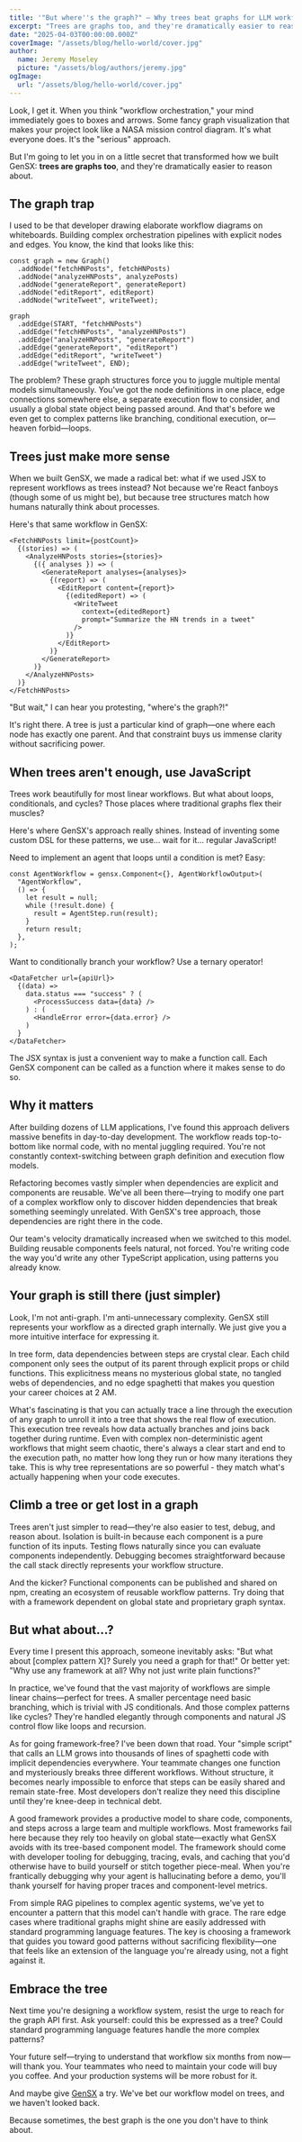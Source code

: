 ```yaml
---
title: '"But where''s the graph?" — Why trees beat graphs for LLM workflows'
excerpt: "Trees are graphs too, and they're dramatically easier to reason about."
date: "2025-04-03T00:00:00.000Z"
coverImage: "/assets/blog/hello-world/cover.jpg"
author:
  name: Jeremy Moseley
  picture: "/assets/blog/authors/jeremy.jpg"
ogImage:
  url: "/assets/blog/hello-world/cover.jpg"
---
```


Look, I get it. When you think "workflow orchestration," your mind immediately goes to boxes and arrows. Some fancy graph visualization that makes your project look like a NASA mission control diagram. It's what everyone does. It's the "serious" approach.

But I'm going to let you in on a little secret that transformed how we built GenSX: **trees are graphs too**, and they're dramatically easier to reason about.

## The graph trap

I used to be that developer drawing elaborate workflow diagrams on whiteboards. Building complex orchestration pipelines with explicit nodes and edges. You know, the kind that looks like this:

```tsx
const graph = new Graph()
  .addNode("fetchHNPosts", fetchHNPosts)
  .addNode("analyzeHNPosts", analyzePosts)
  .addNode("generateReport", generateReport)
  .addNode("editReport", editReport)
  .addNode("writeTweet", writeTweet);

graph
  .addEdge(START, "fetchHNPosts")
  .addEdge("fetchHNPosts", "analyzeHNPosts")
  .addEdge("analyzeHNPosts", "generateReport")
  .addEdge("generateReport", "editReport")
  .addEdge("editReport", "writeTweet")
  .addEdge("writeTweet", END);
```

The problem? These graph structures force you to juggle multiple mental models simultaneously. You've got the node definitions in one place, edge connections somewhere else, a separate execution flow to consider, and usually a global state object being passed around. And that's before we even get to complex patterns like branching, conditional execution, or—heaven forbid—loops.

## Trees just make more sense

When we built GenSX, we made a radical bet: what if we used JSX to represent workflows as trees instead? Not because we're React fanboys (though some of us might be), but because tree structures match how humans naturally think about processes.

Here's that same workflow in GenSX:

```tsx
<FetchHNPosts limit={postCount}>
  {(stories) => (
    <AnalyzeHNPosts stories={stories}>
      {({ analyses }) => (
        <GenerateReport analyses={analyses}>
          {(report) => (
            <EditReport content={report}>
              {(editedReport) => (
                <WriteTweet
                  context={editedReport}
                  prompt="Summarize the HN trends in a tweet"
                />
              )}
            </EditReport>
          )}
        </GenerateReport>
      )}
    </AnalyzeHNPosts>
  )}
</FetchHNPosts>
```

"But wait," I can hear you protesting, "where's the graph?!"

It's right there. A tree is just a particular kind of graph—one where each node has exactly one parent. And that constraint buys us immense clarity without sacrificing power.

## When trees aren't enough, use JavaScript

Trees work beautifully for most linear workflows. But what about loops, conditionals, and cycles? Those places where traditional graphs flex their muscles?

Here's where GenSX's approach really shines. Instead of inventing some custom DSL for these patterns, we use... wait for it... regular JavaScript!

Need to implement an agent that loops until a condition is met? Easy:

```tsx
const AgentWorkflow = gensx.Component<{}, AgentWorkflowOutput>(
  "AgentWorkflow",
  () => {
    let result = null;
    while (!result.done) {
      result = AgentStep.run(result);
    }
    return result;
  },
);
```

Want to conditionally branch your workflow? Use a ternary operator!

```tsx
<DataFetcher url={apiUrl}>
  {(data) =>
    data.status === "success" ? (
      <ProcessSuccess data={data} />
    ) : (
      <HandleError error={data.error} />
    )
  }
</DataFetcher>
```

The JSX syntax is just a convenient way to make a function call. Each GenSX component can be called as a function where it makes sense to do so.

## Why it matters

After building dozens of LLM applications, I've found this approach delivers massive benefits in day-to-day development. The workflow reads top-to-bottom like normal code, with no mental juggling required. You're not constantly context-switching between graph definition and execution flow models.

Refactoring becomes vastly simpler when dependencies are explicit and components are reusable. We've all been there—trying to modify one part of a complex workflow only to discover hidden dependencies that break something seemingly unrelated. With GenSX's tree approach, those dependencies are right there in the code.

Our team's velocity dramatically increased when we switched to this model. Building reusable components feels natural, not forced. You're writing code the way you'd write any other TypeScript application, using patterns you already know.

## Your graph is still there (just simpler)

Look, I'm not anti-graph. I'm anti-unnecessary complexity. GenSX still represents your workflow as a directed graph internally. We just give you a more intuitive interface for expressing it.

In tree form, data dependencies between steps are crystal clear. Each child component only sees the output of its parent through explicit props or child functions. This explicitness means no mysterious global state, no tangled webs of dependencies, and no edge spaghetti that makes you question your career choices at 2 AM.

What's fascinating is that you can actually trace a line through the execution of any graph to unroll it into a tree that shows the real flow of execution. This execution tree reveals how data actually branches and joins back together during runtime. Even with complex non-deterministic agent workflows that might seem chaotic, there's always a clear start and end to the execution path, no matter how long they run or how many iterations they take. This is why tree representations are so powerful - they match what's actually happening when your code executes.

## Climb a tree or get lost in a graph

Trees aren't just simpler to read—they're also easier to test, debug, and reason about. Isolation is built-in because each component is a pure function of its inputs. Testing flows naturally since you can evaluate components independently. Debugging becomes straightforward because the call stack directly represents your workflow structure.

And the kicker? Functional components can be published and shared on npm, creating an ecosystem of reusable workflow patterns. Try doing that with a framework dependent on global state and proprietary graph syntax.

## But what about...?

Every time I present this approach, someone inevitably asks: "But what about [complex pattern X]? Surely you need a graph for that!" Or better yet: "Why use any framework at all? Why not just write plain functions?"

In practice, we've found that the vast majority of workflows are simple linear chains—perfect for trees. A smaller percentage need basic branching, which is trivial with JS conditionals. And those complex patterns like cycles? They're handled elegantly through components and natural JS control flow like loops and recursion.

As for going framework-free? I've been down that road. Your "simple script" that calls an LLM grows into thousands of lines of spaghetti code with implicit dependencies everywhere. Your teammate changes one function and mysteriously breaks three different workflows. Without structure, it becomes nearly impossible to enforce that steps can be easily shared and remain state-free. Most developers don't realize they need this discipline until they're knee-deep in technical debt.

A good framework provides a productive model to share code, components, and steps across a large team and multiple workflows. Most frameworks fail here because they rely too heavily on global state—exactly what GenSX avoids with its tree-based component model. The framework should come with developer tooling for debugging, tracing, evals, and caching that you'd otherwise have to build yourself or stitch together piece-meal. When you're frantically debugging why your agent is hallucinating before a demo, you'll thank yourself for having proper traces and component-level metrics.

From simple RAG pipelines to complex agentic systems, we've yet to encounter a pattern that this model can't handle with grace. The rare edge cases where traditional graphs might shine are easily addressed with standard programming language features. The key is choosing a framework that guides you toward good patterns without sacrificing flexibility—one that feels like an extension of the language you're already using, not a fight against it.

## Embrace the tree

Next time you're designing a workflow system, resist the urge to reach for the graph API first. Ask yourself: could this be expressed as a tree? Could standard programming language features handle the more complex patterns?

Your future self—trying to understand that workflow six months from now—will thank you. Your teammates who need to maintain your code will buy you coffee. And your production systems will be more robust for it.

And maybe give [GenSX](https://app.gensx.com) a try. We've bet our workflow model on trees, and we haven't looked back.

Because sometimes, the best graph is the one you don't have to think about.
